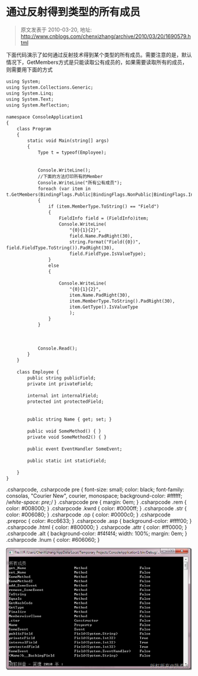 # 通过反射得到类型的所有成员 
> 原文发表于 2010-03-20, 地址: http://www.cnblogs.com/chenxizhang/archive/2010/03/20/1690579.html 


下面代码演示了如何通过反射技术得到某个类型的所有成员。需要注意的是，默认情况下，GetMembers方式是只能读取公有成员的，如果需要读取所有的成员，则需要用下面的方式


```
using System;
using System.Collections.Generic;
using System.Linq;
using System.Text;
using System.Reflection;

namespace ConsoleApplication1
{
    class Program
    {
        static void Main(string[] args)
        {
            Type t = typeof(Employee);


            Console.WriteLine();
            //下面的方法打印所有的Member
            Console.WriteLine("所有公有成员");
            foreach (var item in t.GetMembers(BindingFlags.Public|BindingFlags.NonPublic|BindingFlags.Instance))
            {
                if (item.MemberType.ToString() == "Field")
                {
                    FieldInfo field = (FieldInfo)item;
                    Console.WriteLine(
                        "{0}{1}{2}",
                        field.Name.PadRight(30),
                        string.Format("Field({0})", field.FieldType.ToString()).PadRight(30),
                        field.FieldType.IsValueType);
                }
                else
                {

                    Console.WriteLine(
                        "{0}{1}{2}",
                        item.Name.PadRight(30),
                        item.MemberType.ToString().PadRight(30),
                        item.GetType().IsValueType
                        );
                }
            }



            Console.Read();
        }
    }

    class Employee {
        public string publicField;
        private int privateField;

        internal int internalField;
        protected int protectedField;


        public string Name { get; set; }

        public void SomeMethod() { }
        private void SomeMethod2() { }

        public event EventHandler SomeEvent;

        public static int staticField;

    }
}

```


.csharpcode, .csharpcode pre
{
 font-size: small;
 color: black;
 font-family: consolas, "Courier New", courier, monospace;
 background-color: #ffffff;
 /*white-space: pre;*/
}
.csharpcode pre { margin: 0em; }
.csharpcode .rem { color: #008000; }
.csharpcode .kwrd { color: #0000ff; }
.csharpcode .str { color: #006080; }
.csharpcode .op { color: #0000c0; }
.csharpcode .preproc { color: #cc6633; }
.csharpcode .asp { background-color: #ffff00; }
.csharpcode .html { color: #800000; }
.csharpcode .attr { color: #ff0000; }
.csharpcode .alt 
{
 background-color: #f4f4f4;
 width: 100%;
 margin: 0em;
}
.csharpcode .lnum { color: #606060; }




[![image](./images/1690579-image_thumb_2.png "image")](http://images.cnblogs.com/cnblogs_com/chenxizhang/WindowsLiveWriter/927d1e34a46d_10144/image_6.png)

